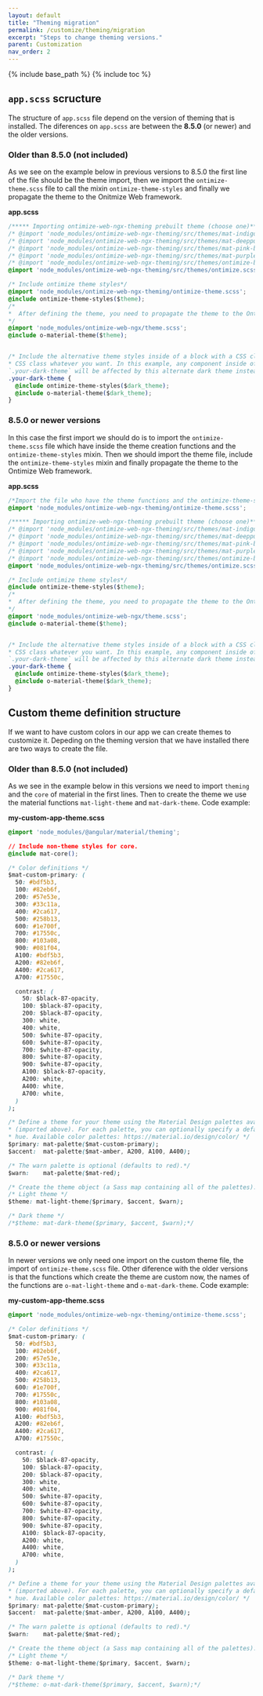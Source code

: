 ```yaml
---
layout: default
title: "Theming migration"
permalink: /customize/theming/migration
excerpt: "Steps to change theming versions."
parent: Customization
nav_order: 2
---
```


{% include base_path %}
{% include toc %}

## `app.scss` scructure

The structure of `app.scss` file depend on the version of theming that is installed. The diferences on `app.scss` are between the **8.5.0** (or newer) and the older versions.

### Older than 8.5.0 (not included)

As we see on the example below in previous versions to 8.5.0 the first line of the file should be the theme import, then we import the `ontimize-theme.scss` file to call the mixin `ontimize-theme-styles` and finally we propagate the theme to the Onitmize Web framework.

**app.scss**
```css
/***** Importing ontimize-web-ngx-theming prebuilt theme (choose one)*****/
/* @import 'node_modules/ontimize-web-ngx-theming/src/themes/mat-indigo-pink.scss'; */
/* @import 'node_modules/ontimize-web-ngx-theming/src/themes/mat-deeppurple-amber.scss;'*/
/* @import 'node_modules/ontimize-web-ngx-theming/src/themes/mat-pink-bluegrey.scss';*/
/* @import 'node_modules/ontimize-web-ngx-theming/src/themes/mat-purple-green.scss';*/
/* @import 'node_modules/ontimize-web-ngx-theming/src/themes/ontimize-black-yellow.scss';*/
@import 'node_modules/ontimize-web-ngx-theming/src/themes/ontimize.scss';

/* Include ontimize theme styles*/
@import 'node_modules/ontimize-web-ngx-theming/ontimize-theme.scss';
@include ontimize-theme-styles($theme);
/*
*  After defining the theme, you need to propagate the theme to the Ontimize Web framework
*/
@import 'node_modules/ontimize-web-ngx/theme.scss';
@include o-material-theme($theme);


/* Include the alternative theme styles inside of a block with a CSS class. You can make this
* CSS class whatever you want. In this example, any component inside of an element with
`.your-dark-theme` will be affected by this alternate dark theme instead of the default theme.*/
.your-dark-theme {
  @include ontimize-theme-styles($dark_theme);
  @include o-material-theme($dark_theme);
}
```

### 8.5.0 or newer versions

In this case the first import we should do is to import the `ontimize-theme.scss` file which have inside the theme creation functions and the `ontimize-theme-styles` mixin. Then we should import the theme file, include the `ontimize-theme-styles` mixin and finally propagate the theme to the Ontimize Web framework.

**app.scss**
```css
/*Import the file who have the theme functions and the ontimize-theme-styles mixin.*/
@import 'node_modules/ontimize-web-ngx-theming/ontimize-theme.scss';

/***** Importing ontimize-web-ngx-theming prebuilt theme (choose one)*****/
/* @import 'node_modules/ontimize-web-ngx-theming/src/themes/mat-indigo-pink.scss'; */
/* @import 'node_modules/ontimize-web-ngx-theming/src/themes/mat-deeppurple-amber.scss;'*/
/* @import 'node_modules/ontimize-web-ngx-theming/src/themes/mat-pink-bluegrey.scss';*/
/* @import 'node_modules/ontimize-web-ngx-theming/src/themes/mat-purple-green.scss';*/
/* @import 'node_modules/ontimize-web-ngx-theming/src/themes/ontimize-black-yellow.scss';*/
@import 'node_modules/ontimize-web-ngx-theming/src/themes/ontimize.scss';

/* Include ontimize theme styles*/
@include ontimize-theme-styles($theme);
/*
*  After defining the theme, you need to propagate the theme to the Ontimize Web framework
*/
@import 'node_modules/ontimize-web-ngx/theme.scss';
@include o-material-theme($theme);


/* Include the alternative theme styles inside of a block with a CSS class. You can make this
* CSS class whatever you want. In this example, any component inside of an element with
`.your-dark-theme` will be affected by this alternate dark theme instead of the default theme.*/
.your-dark-theme {
  @include ontimize-theme-styles($dark_theme);
  @include o-material-theme($dark_theme);
}
```

## Custom theme definition structure

If we want to have custom colors in our app we can create themes to customize it. Depeding on the theming version that we have installed there are two ways to create the file.

### Older than 8.5.0 (not included)

As we see in the example below in this versions we need to import `theming` and the `core` of material in the first lines. Then to create the theme we use the material functions `mat-light-theme` and `mat-dark-theme`. Code example:

**my-custom-app-theme.scss**
```css
@import 'node_modules/@angular/material/theming';

// Include non-theme styles for core.
@include mat-core();

/* Color definitions */
$mat-custom-primary: (
  50: #bdf5b3,
  100: #82eb6f,
  200: #57e53e,
  300: #33c11a,
  400: #2ca617,
  500: #258b13,
  600: #1e700f,
  700: #17550c,
  800: #103a08,
  900: #081f04,
  A100: #bdf5b3,
  A200: #82eb6f,
  A400: #2ca617,
  A700: #17550c,

  contrast: (
    50: $black-87-opacity,
    100: $black-87-opacity,
    200: $black-87-opacity,
    300: white,
    400: white,
    500: $white-87-opacity,
    600: $white-87-opacity,
    700: $white-87-opacity,
    800: $white-87-opacity,
    900: $white-87-opacity,
    A100: $black-87-opacity,
    A200: white,
    A400: white,
    A700: white,
  )
);

/* Define a theme for your theme using the Material Design palettes available in palette.scss
* (imported above). For each palette, you can optionally specify a default, lighter, and darker
* hue. Available color palettes: https://material.io/design/color/ */
$primary: mat-palette($mat-custom-primary);
$accent:  mat-palette($mat-amber, A200, A100, A400);

/* The warn palette is optional (defaults to red).*/
$warn:    mat-palette($mat-red);

/* Create the theme object (a Sass map containing all of the palettes). */
/* Light theme */
$theme: mat-light-theme($primary, $accent, $warn);

/* Dark theme */
/*$theme: mat-dark-theme($primary, $accent, $warn);*/
```

### 8.5.0 or newer versions

In newer versions we only need one import on the custom theme file, the import of `ontimize-theme.scss` file. Other diference with the older versions is that the functions which create the theme are custom now, the names of the functions are `o-mat-light-theme` and `o-mat-dark-theme`. Code example:

**my-custom-app-theme.scss**
```css
@import 'node_modules/ontimize-web-ngx-theming/ontimize-theme.scss';

/* Color definitions */
$mat-custom-primary: (
  50: #bdf5b3,
  100: #82eb6f,
  200: #57e53e,
  300: #33c11a,
  400: #2ca617,
  500: #258b13,
  600: #1e700f,
  700: #17550c,
  800: #103a08,
  900: #081f04,
  A100: #bdf5b3,
  A200: #82eb6f,
  A400: #2ca617,
  A700: #17550c,

  contrast: (
    50: $black-87-opacity,
    100: $black-87-opacity,
    200: $black-87-opacity,
    300: white,
    400: white,
    500: $white-87-opacity,
    600: $white-87-opacity,
    700: $white-87-opacity,
    800: $white-87-opacity,
    900: $white-87-opacity,
    A100: $black-87-opacity,
    A200: white,
    A400: white,
    A700: white,
  )
);

/* Define a theme for your theme using the Material Design palettes available in palette.scss
* (imported above). For each palette, you can optionally specify a default, lighter, and darker
* hue. Available color palettes: https://material.io/design/color/ */
$primary: mat-palette($mat-custom-primary);
$accent:  mat-palette($mat-amber, A200, A100, A400);

/* The warn palette is optional (defaults to red).*/
$warn:    mat-palette($mat-red);

/* Create the theme object (a Sass map containing all of the palettes). */
/* Light theme */
$theme: o-mat-light-theme($primary, $accent, $warn);

/* Dark theme */
/*$theme: o-mat-dark-theme($primary, $accent, $warn);*/
```
